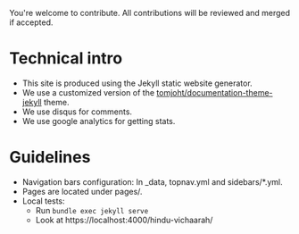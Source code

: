 
You're welcome to contribute. All contributions will be reviewed and merged if accepted.

# Technical intro
- This site is produced using the Jekyll static website generator.
- We use a customized version of the [tomjoht/documentation-theme-jekyll](http://github.com/tomjoht/documentation-theme-jekyll) theme.
- We use disqus for comments.
- We use google analytics for getting stats.

# Guidelines
- Navigation bars configuration: In _data, topnav.yml and sidebars/*.yml.
- Pages are located under pages/.
- Local tests:
  - Run `bundle exec jekyll serve`
  - Look at https://localhost:4000/hindu-vichaarah/
  
